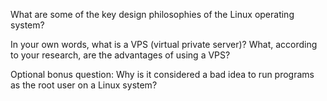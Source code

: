What are some of the key design philosophies of the Linux operating system?


In your own words, what is a VPS (virtual private server)? What, according to your research, are the advantages of using a VPS?


Optional bonus question: Why is it considered a bad idea to run programs as the root user on a Linux system?